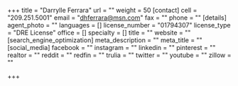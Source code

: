 +++
title = "Darrylle Ferrara"
url = ""
weight = 50
[contact]
cell = "209.251.5001"
email = "dhferrara@msn.com"
fax = ""
phone = ""
[details]
agent_photo = ""
languages = []
license_number = "01794307"
license_type = "DRE License"
office = []
specialty = []
title = ""
website = ""
[search_engine_optimization]
meta_description = ""
meta_title = ""
[social_media]
facebook = ""
instagram = ""
linkedin = ""
pinterest = ""
realtor = ""
reddit = ""
redfin = ""
trulia = ""
twitter = ""
youtube = ""
zillow = ""

+++
